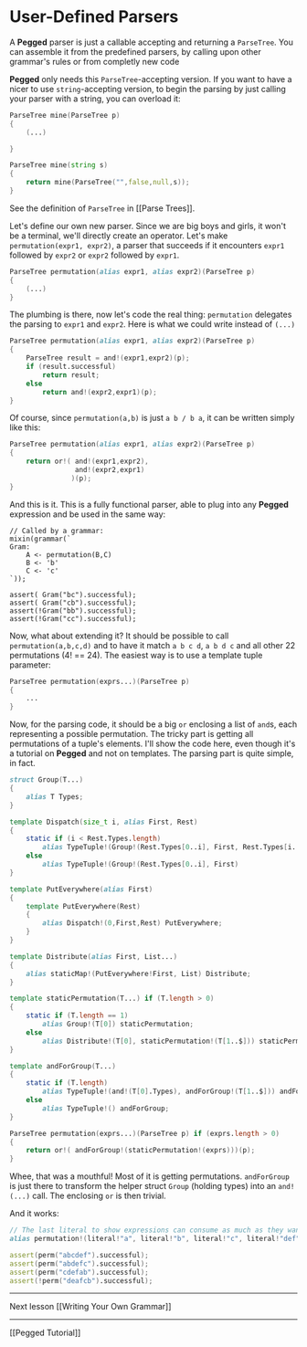 User-Defined Parsers
====================

A **Pegged** parser is just a callable accepting and returning a `ParseTree`. You can assemble it from the predefined parsers, by calling upon other grammar's rules or from completly new code

**Pegged** only needs this `ParseTree`-accepting version. If you want to have a nicer to use `string`-accepting version, to begin the parsing by just calling your parser with a string, you can overload it:

```d
ParseTree mine(ParseTree p)
{
    (...)

}

ParseTree mine(string s)
{
    return mine(ParseTree("",false,null,s));
}
```

See the definition of `ParseTree` in [[Parse Trees]].

Let's define our own new parser. Since we are big boys and girls, it won't be a terminal, we'll directly create an operator. Let's make `permutation(expr1, expr2)`, a parser that succeeds if it encounters `expr1` followed by `expr2` or `expr2` followed by `expr1`.

```d
ParseTree permutation(alias expr1, alias expr2)(ParseTree p)
{
	(...)
}
```

The plumbing is there, now let's code the real thing: `permutation` delegates the parsing to `expr1` and `expr2`. Here is what we could write instead of `(...)`

```d
ParseTree permutation(alias expr1, alias expr2)(ParseTree p)
{
	ParseTree result = and!(expr1,expr2)(p);
	if (result.successful)
		return result;
	else
		return and!(expr2,expr1)(p);
}
```

Of course, since `permutation(a,b)` is just `a b / b a`, it can be written simply like this:

```d
ParseTree permutation(alias expr1, alias expr2)(ParseTree p)
{
	return or!( and!(expr1,expr2),
	            and!(expr2,expr1)
			   )(p);
}
```

And this is it. This is a fully functional parser, able to plug into any **Pegged** expression and be used in the same way:

```
// Called by a grammar:
mixin(grammar(`
Gram:
	A <- permutation(B,C)
	B <- 'b'
	C <- 'c'
`));

assert( Gram("bc").successful);
assert( Gram("cb").successful);
assert(!Gram("bb").successful);
assert(!Gram("cc").successful);
```

Now, what about extending it? It should be possible to call `permutation(a,b,c,d)` and to have it match `a b c d`, `a b d c` and all other 22 permutations (4! == 24). The easiest way is to use a template tuple parameter:

```d
ParseTree permutation(exprs...)(ParseTree p)
{
    ...
}
```

Now, for the parsing code, it should be a big `or` enclosing a list of `and`s, each representing a possible permutation. The tricky part is getting all permutations of a tuple's elements. I'll show the code here, even though it's a tutorial on **Pegged** and not on templates. The parsing part is quite simple, in fact.

```d
struct Group(T...)
{
    alias T Types;
}

template Dispatch(size_t i, alias First, Rest)
{
    static if (i < Rest.Types.length)
        alias TypeTuple!(Group!(Rest.Types[0..i], First, Rest.Types[i..$]), Dispatch!(i+1, First, Rest)) Dispatch;
    else
        alias TypeTuple!(Group!(Rest.Types[0..i], First)                                               ) Dispatch;
}

template PutEverywhere(alias First)
{
    template PutEverywhere(Rest)
    {
        alias Dispatch!(0,First,Rest) PutEverywhere;
    }
}

template Distribute(alias First, List...)
{
    alias staticMap!(PutEverywhere!First, List) Distribute;
}

template staticPermutation(T...) if (T.length > 0)
{
    static if (T.length == 1)
        alias Group!(T[0]) staticPermutation;
    else
        alias Distribute!(T[0], staticPermutation!(T[1..$])) staticPermutation;
}

template andForGroup(T...)
{
    static if (T.length)
        alias TypeTuple!(and!(T[0].Types), andForGroup!(T[1..$])) andForGroup;
    else
        alias TypeTuple!() andForGroup;
}

ParseTree permutation(exprs...)(ParseTree p) if (exprs.length > 0)
{
    return or!( andForGroup!(staticPermutation!(exprs)))(p);
}
```

Whee, that was a mouthful! Most of it is getting permutations. `andForGroup` is just there to transform the helper struct `Group` (holding types) into an `and!(...)` call. The enclosing `or` is then trivial.

And it works:

```d
// The last literal to show expressions can consume as much as they want.
alias permutation!(literal!"a", literal!"b", literal!"c", literal!"def");

assert(perm("abcdef").successful);
assert(perm("abdefc").successful);
assert(perm("cdefab").successful);
assert(!perm("deafcb").successful);
```

* * * *

Next lesson [[Writing Your Own Grammar]]

* * * *

[[Pegged Tutorial]]
